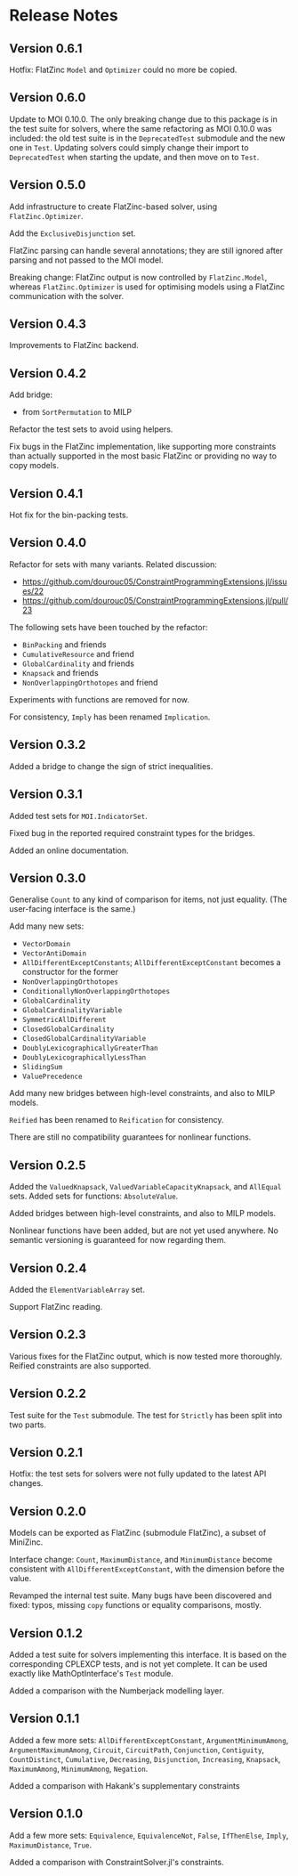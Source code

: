 Release Notes
=============

Version 0.6.1
-------------

Hotfix: FlatZinc `Model` and `Optimizer` could no more be copied.


Version 0.6.0
-------------

Update to MOI 0.10.0. The only breaking change due to this package is in the 
test suite for solvers, where the same refactoring as MOI 0.10.0 was included:
the old test suite is in the `DeprecatedTest` submodule and the new one in 
`Test`. Updating solvers could simply change their import to `DeprecatedTest`
when starting the update, and then move on to `Test`.


Version 0.5.0
-------------

Add infrastructure to create FlatZinc-based solver, using `FlatZinc.Optimizer`.

Add the `ExclusiveDisjunction` set.

FlatZinc parsing can handle several annotations; they are still ignored after
parsing and not passed to the MOI model.

Breaking change: FlatZinc output is now controlled by `FlatZinc.Model`, whereas
`FlatZinc.Optimizer` is used for optimising models using a FlatZinc 
communication with the solver.


Version 0.4.3
-------------

Improvements to FlatZinc backend.


Version 0.4.2
-------------

Add bridge:
* from `SortPermutation` to MILP

Refactor the test sets to avoid using helpers.

Fix bugs in the FlatZinc implementation, like supporting more constraints than
actually supported in the most basic FlatZinc or providing no way to copy 
models.


Version 0.4.1
-------------

Hot fix for the bin-packing tests.


Version 0.4.0
-------------

Refactor for sets with many variants. Related discussion: 

* https://github.com/dourouc05/ConstraintProgrammingExtensions.jl/issues/22 
* https://github.com/dourouc05/ConstraintProgrammingExtensions.jl/pull/23

The following sets have been touched by the refactor: 

* `BinPacking` and friends
* `CumulativeResource` and friend
* `GlobalCardinality` and friends
* `Knapsack` and friends
* `NonOverlappingOrthotopes` and friend

Experiments with functions are removed for now.

For consistency, `Imply` has been renamed `Implication`.


Version 0.3.2
-------------

Added a bridge to change the sign of strict inequalities.


Version 0.3.1
-------------

Added test sets for `MOI.IndicatorSet`. 

Fixed bug in the reported required constraint types for the bridges.

Added an online documentation.


Version 0.3.0
-------------

Generalise `Count` to any kind of comparison for items, not just equality. 
(The user-facing interface is the same.)

Add many new sets: 

* `VectorDomain` 
* `VectorAntiDomain`
* `AllDifferentExceptConstants`; `AllDifferentExceptConstant` becomes a 
  constructor for the former
* `NonOverlappingOrthotopes` 
* `ConditionallyNonOverlappingOrthotopes`
* `GlobalCardinality`
* `GlobalCardinalityVariable`
* `SymmetricAllDifferent`
* `ClosedGlobalCardinality`
* `ClosedGlobalCardinalityVariable`
* `DoublyLexicographicallyGreaterThan`
* `DoublyLexicographicallyLessThan`
* `SlidingSum`
* `ValuePrecedence`

Add many new bridges between high-level constraints, and also to MILP models.

`Reified` has been renamed to `Reification` for consistency.

There are still no compatibility guarantees for nonlinear functions.


Version 0.2.5
-------------

Added the `ValuedKnapsack`, `ValuedVariableCapacityKnapsack`, and `AllEqual` 
sets. Added sets for functions: `AbsoluteValue`.

Added bridges between high-level constraints, and also to MILP models.

Nonlinear functions have been added, but are not yet used anywhere. No 
semantic versioning is guaranteed for now regarding them.


Version 0.2.4
-------------

Added the `ElementVariableArray` set.

Support FlatZinc reading.


Version 0.2.3
-------------

Various fixes for the FlatZinc output, which is now tested more thoroughly.
Reified constraints are also supported.


Version 0.2.2
-------------

Test suite for the `Test` submodule. The test for `Strictly` has been split
into two parts.


Version 0.2.1
-------------

Hotfix: the test sets for solvers were not fully updated to the latest API 
changes.


Version 0.2.0
-------------

Models can be exported as FlatZinc (submodule FlatZinc), a subset of MiniZinc.

Interface change: `Count`, `MaximumDistance`, and `MinimumDistance` become 
consistent with `AllDifferentExceptConstant`, with the dimension before the value.

Revamped the internal test suite. Many bugs have been discovered and fixed: 
typos, missing `copy` functions or equality comparisons, mostly.


Version 0.1.2
-------------

Added a test suite for solvers implementing this interface. It is based on the 
corresponding CPLEXCP tests, and is not yet complete. It can be used exactly 
like MathOptInterface's `Test` module. 

Added a comparison with the Numberjack modelling layer. 


Version 0.1.1
-------------

Added a few more sets: `AllDifferentExceptConstant`, `ArgumentMinimumAmong`, 
`ArgumentMaximumAmong`, `Circuit`, `CircuitPath`, `Conjunction`, `Contiguity`, 
`CountDistinct`, `Cumulative`, `Decreasing`, `Disjunction`, `Increasing`, 
`Knapsack`, `MaximumAmong`, `MinimumAmong`, `Negation`.

Added a comparison with Hakank's supplementary constraints


Version 0.1.0
-------------

Add a few more sets: `Equivalence`, `EquivalenceNot`, `False`, `IfThenElse`, 
`Imply`, `MaximumDistance`, `True`.

Added a comparison with ConstraintSolver.jl's constraints.
